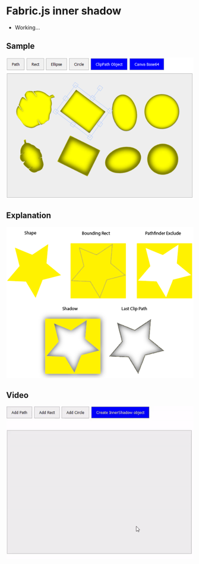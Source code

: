 # Fabric.js inner shadow

* Working...

## Sample
<img src="src/sample-1.png">

## Explanation
<img src="src/show-me-the-code.png">

## Video
<img src="src/sample-full.gif">
